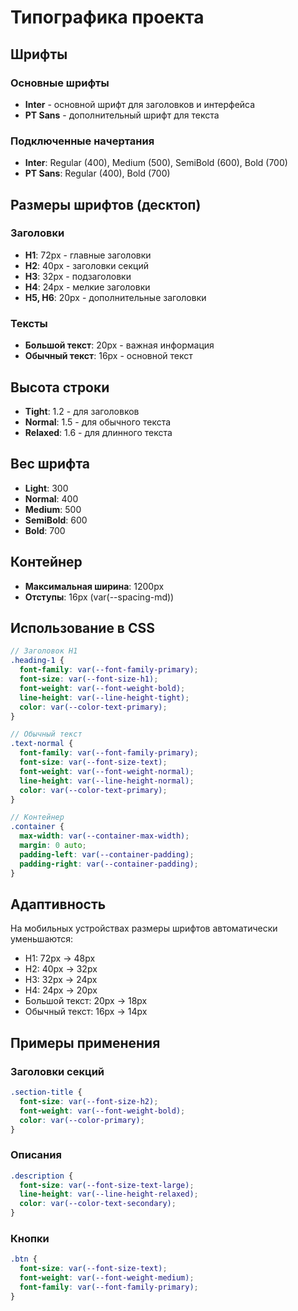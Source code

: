 # Типографика проекта

## Шрифты

### Основные шрифты
- **Inter** - основной шрифт для заголовков и интерфейса
- **PT Sans** - дополнительный шрифт для текста

### Подключенные начертания
- **Inter**: Regular (400), Medium (500), SemiBold (600), Bold (700)
- **PT Sans**: Regular (400), Bold (700)

## Размеры шрифтов (десктоп)

### Заголовки
- **H1**: 72px - главные заголовки
- **H2**: 40px - заголовки секций
- **H3**: 32px - подзаголовки
- **H4**: 24px - мелкие заголовки
- **H5, H6**: 20px - дополнительные заголовки

### Тексты
- **Большой текст**: 20px - важная информация
- **Обычный текст**: 16px - основной текст

## Высота строки
- **Tight**: 1.2 - для заголовков
- **Normal**: 1.5 - для обычного текста
- **Relaxed**: 1.6 - для длинного текста

## Вес шрифта
- **Light**: 300
- **Normal**: 400
- **Medium**: 500
- **SemiBold**: 600
- **Bold**: 700

## Контейнер
- **Максимальная ширина**: 1200px
- **Отступы**: 16px (var(--spacing-md))

## Использование в CSS

```scss
// Заголовок H1
.heading-1 {
  font-family: var(--font-family-primary);
  font-size: var(--font-size-h1);
  font-weight: var(--font-weight-bold);
  line-height: var(--line-height-tight);
  color: var(--color-text-primary);
}

// Обычный текст
.text-normal {
  font-family: var(--font-family-primary);
  font-size: var(--font-size-text);
  font-weight: var(--font-weight-normal);
  line-height: var(--line-height-normal);
  color: var(--color-text-primary);
}

// Контейнер
.container {
  max-width: var(--container-max-width);
  margin: 0 auto;
  padding-left: var(--container-padding);
  padding-right: var(--container-padding);
}
```

## Адаптивность

На мобильных устройствах размеры шрифтов автоматически уменьшаются:
- H1: 72px → 48px
- H2: 40px → 32px
- H3: 32px → 24px
- H4: 24px → 20px
- Большой текст: 20px → 18px
- Обычный текст: 16px → 14px

## Примеры применения

### Заголовки секций
```scss
.section-title {
  font-size: var(--font-size-h2);
  font-weight: var(--font-weight-bold);
  color: var(--color-primary);
}
```

### Описания
```scss
.description {
  font-size: var(--font-size-text-large);
  line-height: var(--line-height-relaxed);
  color: var(--color-text-secondary);
}
```

### Кнопки
```scss
.btn {
  font-size: var(--font-size-text);
  font-weight: var(--font-weight-medium);
  font-family: var(--font-family-primary);
}
```








